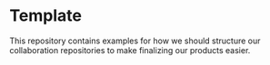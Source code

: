 # Template
This repository contains examples for how we should structure our collaboration repositories to make finalizing our products easier.

